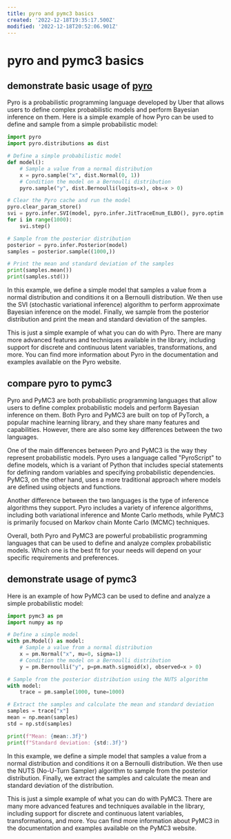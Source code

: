```yaml
---
title: pyro and pymc3 basics
created: '2022-12-18T19:35:17.500Z'
modified: '2022-12-18T20:52:06.901Z'
---
```


# pyro and pymc3 basics

## demonstrate basic usage of [pyro](http://pyro.ai/examples/intro_long.html)
Pyro is a probabilistic programming language developed by Uber that allows users to define complex probabilistic models and perform Bayesian inference on them. Here is a simple example of how Pyro can be used to define and sample from a simple probabilistic model:

```python
import pyro
import pyro.distributions as dist

# Define a simple probabilistic model
def model():
    # Sample a value from a normal distribution
    x = pyro.sample("x", dist.Normal(0, 1))
    # Condition the model on a Bernoulli distribution
    pyro.sample("y", dist.Bernoulli(logits=x), obs=x > 0)

# Clear the Pyro cache and run the model
pyro.clear_param_store()
svi = pyro.infer.SVI(model, pyro.infer.JitTraceEnum_ELBO(), pyro.optim.Adam({"lr": 0.01}))
for i in range(1000):
    svi.step()

# Sample from the posterior distribution
posterior = pyro.infer.Posterior(model)
samples = posterior.sample((1000,))

# Print the mean and standard deviation of the samples
print(samples.mean())
print(samples.std())
```

In this example, we define a simple model that samples a value from a normal distribution and conditions it on a Bernoulli distribution. We then use the SVI (stochastic variational inference) algorithm to perform approximate Bayesian inference on the model. Finally, we sample from the posterior distribution and print the mean and standard deviation of the samples.

This is just a simple example of what you can do with Pyro. There are many more advanced features and techniques available in the library, including support for discrete and continuous latent variables, transformations, and more. You can find more information about Pyro in the documentation and examples available on the Pyro website.


## compare pyro to pymc3
Pyro and PyMC3 are both probabilistic programming languages that allow users to define complex probabilistic models and perform Bayesian inference on them. Both Pyro and PyMC3 are built on top of PyTorch, a popular machine learning library, and they share many features and capabilities. However, there are also some key differences between the two languages.

One of the main differences between Pyro and PyMC3 is the way they represent probabilistic models. Pyro uses a language called "PyroScript" to define models, which is a variant of Python that includes special statements for defining random variables and specifying probabilistic dependencies. PyMC3, on the other hand, uses a more traditional approach where models are defined using objects and functions.

Another difference between the two languages is the type of inference algorithms they support. Pyro includes a variety of inference algorithms, including both variational inference and Monte Carlo methods, while PyMC3 is primarily focused on Markov chain Monte Carlo (MCMC) techniques.

Overall, both Pyro and PyMC3 are powerful probabilistic programming languages that can be used to define and analyze complex probabilistic models. Which one is the best fit for your needs will depend on your specific requirements and preferences.


## demonstrate usage of pymc3
Here is an example of how PyMC3 can be used to define and analyze a simple probabilistic model:

```python
import pymc3 as pm
import numpy as np

# Define a simple model
with pm.Model() as model:
    # Sample a value from a normal distribution
    x = pm.Normal("x", mu=0, sigma=1)
    # Condition the model on a Bernoulli distribution
    y = pm.Bernoulli("y", p=pm.math.sigmoid(x), observed=x > 0)

# Sample from the posterior distribution using the NUTS algorithm
with model:
    trace = pm.sample(1000, tune=1000)

# Extract the samples and calculate the mean and standard deviation
samples = trace["x"]
mean = np.mean(samples)
std = np.std(samples)

print(f"Mean: {mean:.3f}")
print(f"Standard deviation: {std:.3f}")
```
In this example, we define a simple model that samples a value from a normal distribution and conditions it on a Bernoulli distribution. We then use the NUTS (No-U-Turn Sampler) algorithm to sample from the posterior distribution. Finally, we extract the samples and calculate the mean and standard deviation of the distribution.

This is just a simple example of what you can do with PyMC3. There are many more advanced features and techniques available in the library, including support for discrete and continuous latent variables, transformations, and more. You can find more information about PyMC3 in the documentation and examples available on the PyMC3 website.
